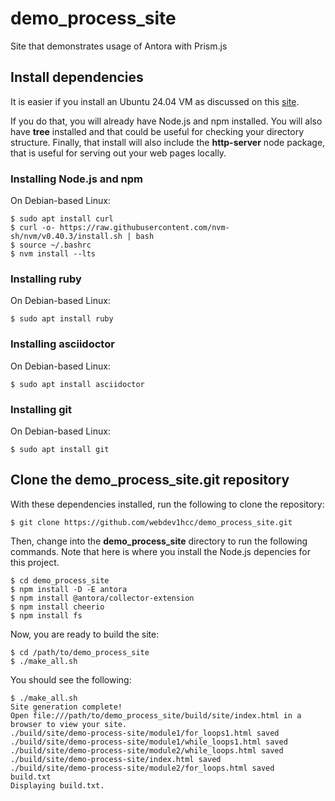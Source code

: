 # demo_process_site

Site that demonstrates usage of Antora with Prism.js

## Install dependencies

It is easier if you install an Ubuntu 24.04 VM as discussed on this <a href="https://practicalcompute.cc/main-website/guides/ubuntu_24.04_vm_setup.html" target="_blank">site</a>.

If you do that, you will already have Node.js and npm installed.  You will also have **tree** installed and that could be useful for checking your directory structure.  Finally, that install will also include the **http-server** node package, that is useful for serving out your web pages locally.

### Installing Node.js and npm

On Debian-based Linux:

````
$ sudo apt install curl
$ curl -o- https://raw.githubusercontent.com/nvm-sh/nvm/v0.40.3/install.sh | bash
$ source ~/.bashrc
$ nvm install --lts
````

### Installing ruby

On Debian-based Linux:

````
$ sudo apt install ruby
````

### Installing asciidoctor

On Debian-based Linux:

````
$ sudo apt install asciidoctor
````

### Installing git

On Debian-based Linux:

````
$ sudo apt install git
````

## Clone the demo_process_site.git repository

With these dependencies installed, run the following to clone the repository:

````
$ git clone https://github.com/webdev1hcc/demo_process_site.git
````

Then, change into the **demo_process_site** directory to run the following commands.  Note that here is where you install the Node.js depencies for this project.

````
$ cd demo_process_site
$ npm install -D -E antora
$ npm install @antora/collector-extension
$ npm install cheerio
$ npm install fs
````
Now, you are ready to build the site:

````
$ cd /path/to/demo_process_site
$ ./make_all.sh
````
You should see the following:

````
$ ./make_all.sh 
Site generation complete!
Open file:///path/to/demo_process_site/build/site/index.html in a browser to view your site.
./build/site/demo-process-site/module1/for_loops1.html saved
./build/site/demo-process-site/module1/while_loops1.html saved
./build/site/demo-process-site/module2/while_loops.html saved
./build/site/demo-process-site/index.html saved
./build/site/demo-process-site/module2/for_loops.html saved
build.txt
Displaying build.txt.
````
